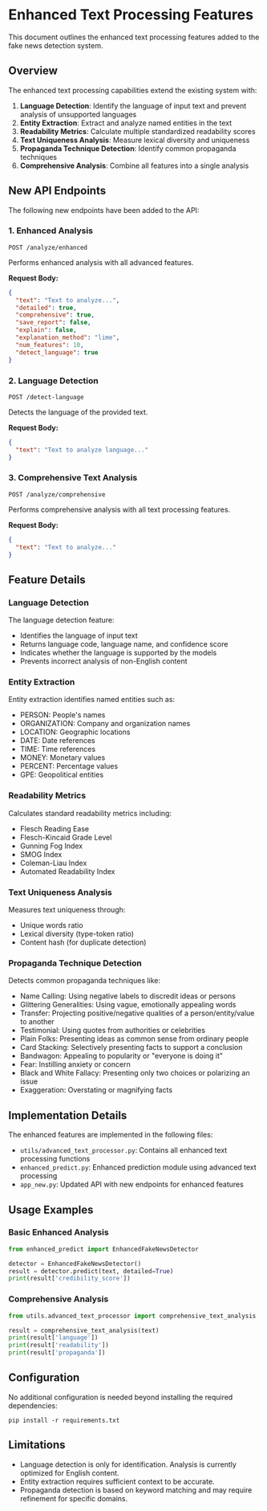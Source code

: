 # Enhanced Text Processing Features

This document outlines the enhanced text processing features added to the fake news detection system.

## Overview

The enhanced text processing capabilities extend the existing system with:

1. **Language Detection**: Identify the language of input text and prevent analysis of unsupported languages
2. **Entity Extraction**: Extract and analyze named entities in the text
3. **Readability Metrics**: Calculate multiple standardized readability scores
4. **Text Uniqueness Analysis**: Measure lexical diversity and uniqueness
5. **Propaganda Technique Detection**: Identify common propaganda techniques
6. **Comprehensive Analysis**: Combine all features into a single analysis

## New API Endpoints

The following new endpoints have been added to the API:

### 1. Enhanced Analysis
```
POST /analyze/enhanced
```
Performs enhanced analysis with all advanced features.

**Request Body:**
```json
{
  "text": "Text to analyze...",
  "detailed": true,
  "comprehensive": true,
  "save_report": false,
  "explain": false,
  "explanation_method": "lime",
  "num_features": 10,
  "detect_language": true
}
```

### 2. Language Detection
```
POST /detect-language
```
Detects the language of the provided text.

**Request Body:**
```json
{
  "text": "Text to analyze language..."
}
```

### 3. Comprehensive Text Analysis
```
POST /analyze/comprehensive
```
Performs comprehensive analysis with all text processing features.

**Request Body:**
```json
{
  "text": "Text to analyze..."
}
```

## Feature Details

### Language Detection

The language detection feature:
- Identifies the language of input text
- Returns language code, language name, and confidence score
- Indicates whether the language is supported by the models
- Prevents incorrect analysis of non-English content

### Entity Extraction

Entity extraction identifies named entities such as:
- PERSON: People's names
- ORGANIZATION: Company and organization names
- LOCATION: Geographic locations
- DATE: Date references
- TIME: Time references
- MONEY: Monetary values
- PERCENT: Percentage values
- GPE: Geopolitical entities

### Readability Metrics

Calculates standard readability metrics including:
- Flesch Reading Ease
- Flesch-Kincaid Grade Level
- Gunning Fog Index
- SMOG Index
- Coleman-Liau Index
- Automated Readability Index

### Text Uniqueness Analysis

Measures text uniqueness through:
- Unique words ratio
- Lexical diversity (type-token ratio)
- Content hash (for duplicate detection)

### Propaganda Technique Detection

Detects common propaganda techniques like:
- Name Calling: Using negative labels to discredit ideas or persons
- Glittering Generalities: Using vague, emotionally appealing words
- Transfer: Projecting positive/negative qualities of a person/entity/value to another
- Testimonial: Using quotes from authorities or celebrities
- Plain Folks: Presenting ideas as common sense from ordinary people
- Card Stacking: Selectively presenting facts to support a conclusion
- Bandwagon: Appealing to popularity or "everyone is doing it"
- Fear: Instilling anxiety or concern
- Black and White Fallacy: Presenting only two choices or polarizing an issue
- Exaggeration: Overstating or magnifying facts

## Implementation Details

The enhanced features are implemented in the following files:

- `utils/advanced_text_processor.py`: Contains all enhanced text processing functions
- `enhanced_predict.py`: Enhanced prediction module using advanced text processing 
- `app_new.py`: Updated API with new endpoints for enhanced features

## Usage Examples

### Basic Enhanced Analysis

```python
from enhanced_predict import EnhancedFakeNewsDetector

detector = EnhancedFakeNewsDetector()
result = detector.predict(text, detailed=True)
print(result['credibility_score'])
```

### Comprehensive Analysis

```python
from utils.advanced_text_processor import comprehensive_text_analysis

result = comprehensive_text_analysis(text)
print(result['language'])
print(result['readability'])
print(result['propaganda'])
```

## Configuration

No additional configuration is needed beyond installing the required dependencies:

```
pip install -r requirements.txt
```

## Limitations

- Language detection is only for identification. Analysis is currently optimized for English content.
- Entity extraction requires sufficient context to be accurate.
- Propaganda detection is based on keyword matching and may require refinement for specific domains. 